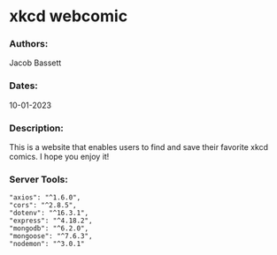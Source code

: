 # xkcd webcomic

### Authors:

Jacob Bassett

### Dates:

10-01-2023

### Description:

This is a website that enables users to find and save their favorite xkcd comics. I hope you enjoy it!

### Server Tools:

    "axios": "^1.6.0",
    "cors": "^2.8.5",
    "dotenv": "^16.3.1",
    "express": "^4.18.2",
    "mongodb": "^6.2.0",
    "mongoose": "^7.6.3",
    "nodemon": "^3.0.1"
